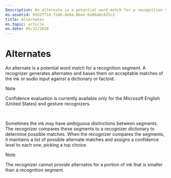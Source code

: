 ```yaml
---
Description: An alternate is a potential word match for a recognition segment. A recognizer generates alternates and bases them on acceptable matches of the ink or audio input against a dictionary or factoid.
ms.assetid: 69327f1d-f240-4b8a-8bee-0a96a0c425c2
title: Alternates
ms.topic: article
ms.date: 05/31/2018
---
```


# Alternates

An alternate is a potential word match for a recognition segment. A recognizer generates alternates and bases them on acceptable matches of the ink or audio input against a dictionary or factoid.

> [!Note]  
> Confidence evaluation is currently available only for the Microsoft English (United States) and gesture recognizers.

 

Sometimes the ink may have ambiguous distinctions between segments. The recognizer compares these segments to a recognizer dictionary to determine possible matches. When the recognizer compares the segments, it maintains a list of possible alternate matches and assigns a confidence level to each one, picking a top choice.

> [!Note]  
> The recognizer cannot provide alternates for a portion of ink that is smaller than a recognition segment.

 

 

 



